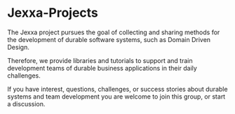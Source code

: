 # Jexxa-Projects 

The Jexxa project pursues the goal of collecting and sharing methods for the development of durable software systems, such as Domain Driven Design.

Therefore, we provide libraries and tutorials to support and train development teams of durable business applications in their daily challenges.

If you have interest, questions, challenges, or success stories about durable systems and team development you are welcome to join this group, or start a discussion.

